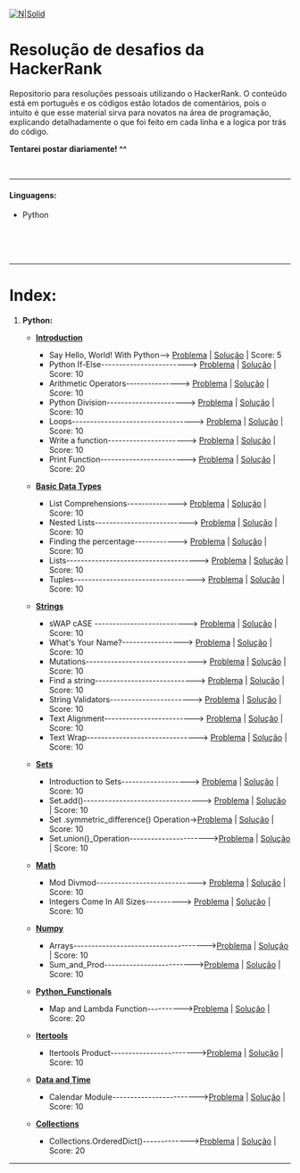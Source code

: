 
[![N|Solid](https://i.imgur.com/H8tW2qC.png)](https://www.hackerrank.com/)

# Resolução de desafios da HackerRank

Repositorio para resoluções pessoais utilizando o HackerRank. O conteúdo está em português e os códigos estão lotados de comentários, pois o intuito é que esse material sirva para novatos na área de programação, explicando detalhadamente o que foi feito em cada linha e a logica por trás do código.

**Tentarei postar diariamente! ^^**

<br />

---

#### Linguagens:
   - Python
<br />
<br />
<br />

---

# Index:

1. **Python:**
   - **[Introduction](https://github.com/drbuche/HackerRank/tree/master/Python/01_Introduction)**
        - Say Hello, World! With Python--> [Problema](https://www.hackerrank.com/challenges/py-hello-world/problem) | [Solução](https://github.com/drbuche/HackerRank/blob/master/Python/01_Introduction/000_Say_Hello.py) | Score: 5
        - Python If-Else------------------------> [Problema](https://www.hackerrank.com/challenges/py-if-else/problem) | [Solução](https://github.com/drbuche/HackerRank/blob/master/Python/01_Introduction/001_Python_If_Else.py) | Score: 10
        - Arithmetic Operators---------------> [Problema](https://www.hackerrank.com/challenges/python-arithmetic-operators/problem) | [Solução](https://github.com/drbuche/HackerRank/blob/master/Python/01_Introduction/002_Arithmetic_Operators.py) | Score: 10
        - Python Division----------------------> [Problema](https://www.hackerrank.com/challenges/python-division/problem) | [Solução](https://github.com/drbuche/HackerRank/blob/master/Python/01_Introduction/003_Python_Division.py) | Score: 10
        - Loops----------------------------------> [Problema](https://www.hackerrank.com/challenges/python-loops/problem) | [Solução](https://github.com/drbuche/HackerRank/blob/master/Python/01_Introduction/004_Loops.py) | Score: 10
        - Write a function----------------------> [Problema](https://www.hackerrank.com/challenges/write-a-function/problem) | [Solução](https://github.com/drbuche/HackerRank/blob/master/Python/01_Introduction/005_Write_a_function.py) | Score: 10
        - Print Function------------------------> [Problema](https://www.hackerrank.com/challenges/python-print/problem) | [Solução](https://github.com/drbuche/HackerRank/blob/master/Python/01_Introduction/006_Print_Function.py) | Score: 20
    
    - **[Basic Data Types](https://github.com/drbuche/HackerRank/tree/master/Python/02_Basic_Data_Types)**
        - List Comprehensions--------------> [Problema](https://www.hackerrank.com/challenges/list-comprehensions/problem) | [Solução](https://github.com/drbuche/HackerRank/blob/master/Python/02_Basic_Data_Types/001_List_Comprehensions.py) | Score: 10
        - Nested Lists--------------------------> [Problema](https://www.hackerrank.com/challenges/nested-list/problem) | [Solução](https://github.com/drbuche/HackerRank/blob/master/Python/02_Basic_Data_Types/002_Nested_Lists.py) | Score: 10
        - Finding the percentage------------> [Problema](https://www.hackerrank.com/challenges/finding-the-percentage/problem) | [Solução](https://github.com/drbuche/HackerRank/blob/master/Python/02_Basic_Data_Types/003_Finding_the_percentage.py) | Score: 10
        - Lists-------------------------------------> [Problema](https://www.hackerrank.com/challenges/python-lists/problem) | [Solução](https://github.com/drbuche/HackerRank/blob/master/Python/02_Basic_Data_Types/004_Lists.py) | Score: 10
        - Tuples----------------------------------> [Problema](https://www.hackerrank.com/challenges/python-tuples/problem) | [Solução](https://github.com/drbuche/HackerRank/blob/master/Python/02_Basic_Data_Types/005_Tuples.py) | Score: 10
 
    - **[Strings](https://github.com/drbuche/HackerRank/blob/master/Python/03_Strings)**
        - sWAP cASE --------------------------> [Problema](https://www.hackerrank.com/challenges/swap-case/problem) | [Solução](https://github.com/drbuche/HackerRank/blob/master/Python/03_Strings/001_sWAP_cASE.py) | Score: 10
        - What's Your Name?-----------------> [Problema](https://www.hackerrank.com/challenges/whats-your-name/problem) | [Solução](https://github.com/drbuche/HackerRank/blob/master/Python/03_Strings/002_Whats_Your_Name%3F.py) | Score: 10
        - Mutations-------------------------------> [Problema](https://www.hackerrank.com/challenges/python-mutations/problem) | [Solução](https://github.com/drbuche/HackerRank/blob/master/Python/03_Strings/003_Mutations.py) | Score: 10
        - Find a string----------------------------> [Problema](https://www.hackerrank.com/challenges/find-a-string/problem) | [Solução](https://github.com/drbuche/HackerRank/blob/master/Python/03_Strings/004_Find_a_string.py) | Score: 10
        - String Validators-----------------------> [Problema](https://www.hackerrank.com/challenges/string-validators/problem) | [Solução](https://github.com/drbuche/HackerRank/blob/master/Python/03_Strings/005_String_Validators.py) | Score: 10
        - Text Alignment-------------------------> [Problema](https://www.hackerrank.com/challenges/text-alignment/problem) | [Solução](https://github.com/drbuche/HackerRank/blob/master/Python/03_Strings/006_Text_Alignment.py) | Score: 10
        - Text Wrap-------------------------------> [Problema](https://www.hackerrank.com/challenges/text-wrap/problem) | [Solução](https://github.com/drbuche/HackerRank/blob/master/Python/03_Strings/007_Text_Wrap.py) | Score: 10
    
    - **[Sets](https://github.com/drbuche/HackerRank/blob/master/Python/04_Sets)**  
        - Introduction to Sets-------------------> [Problema](https://www.hackerrank.com/challenges/py-introduction-to-sets/problem) | [Solução](https://github.com/drbuche/HackerRank/blob/master/Python/04_Sets/001_Introduction_to_Sets.py) | Score: 10
        - Set.add()---------------------------------> [Problema](https://www.hackerrank.com/challenges/py-set-add/problem) | [Solução](https://github.com/drbuche/HackerRank/blob/master/Python/04_Sets/003_Set.add().py) | Score: 10
        - Set .symmetric_difference() Operation->[Problema](https://www.hackerrank.com/challenges/py-set-symmetric-difference-operation/problem) | [Solução](https://github.com/drbuche/HackerRank/blob/master/Python/04_Sets/004_Set_symmetric_difference_Operation.py) | Score: 10    
        - Set.union()_Operation---------------------->[Problema](https://www.hackerrank.com/challenges/py-set-union/problem) | [Solução](https://github.com/drbuche/HackerRank/blob/master/Python/04_Sets/005_Set.union()_Operation.py) | Score: 10
    - **[Math](https://github.com/drbuche/HackerRank/blob/master/Python/05_Math)**  
        - Mod Divmod----------------------------> [Problema](https://www.hackerrank.com/challenges/python-mod-divmod/problem) | [Solução](https://github.com/drbuche/HackerRank/blob/master/Python/05_Math/001_Mod_Divmod.py) | Score: 10
        - Integers Come In All Sizes----------> [Problema](https://www.hackerrank.com/challenges/python-integers-come-in-all-sizes/problem) | [Solução](https://github.com/drbuche/HackerRank/blob/master/Python/05_Math/002_Integers_Come_In_All_Sizes.py) | Score: 10
    
    - **[Numpy](https://github.com/drbuche/HackerRank/blob/master/Python/06_Numpy)** 
        - Arrays------------------------------------->[Problema](https://www.hackerrank.com/challenges/np-arrays/problem) | [Solução](https://github.com/drbuche/HackerRank/blob/master/Python/06_Numpy/001_Arrays.py) | Score: 10
        - Sum_and_Prod------------------------->[Problema](https://www.hackerrank.com/challenges/np-sum-and-prod/problem) | [Solução](https://github.com/drbuche/HackerRank/blob/master/Python/06_Numpy/002_Sum_and_Prod.py) | Score: 10
    
    - **[Python_Functionals](https://github.com/drbuche/HackerRank/blob/master/Python/07_Python_Functionals)** 
        - Map and Lambda Function---------->[Problema](https://www.hackerrank.com/challenges/map-and-lambda-expression/problem) | [Solução](https://github.com/drbuche/HackerRank/blob/master/Python/07_Python_Functionals/001_Map_and_Lambda_Function.py) | Score: 20
    
    - **[Itertools](https://github.com/drbuche/HackerRank/blob/master/Python/08_Itertools)**
        - Itertools Product------------------------>[Problema](https://www.hackerrank.com/challenges/itertools-product/problem) | [Solução](https://github.com/drbuche/HackerRank/blob/master/Python/08_Itertools/001_Itertools_Product.py) | Score: 10
    
    - **[Data and Time](https://github.com/drbuche/HackerRank/blob/master/Python/09_Date_Time)**
        - Calendar Module------------------------>[Problema](https://www.hackerrank.com/challenges/calendar-module/problem) | [Solução](https://github.com/drbuche/HackerRank/blob/master/Python/09_Date_Time/001_Calendar_Module.py) | Score: 10
        
    - **[Collections](https://github.com/drbuche/HackerRank/blob/master/Python/10_Collections)**
        - Collections.OrderedDict()------------->[Problema](https://www.hackerrank.com/challenges/py-collections-ordereddict/problem) | [Solução](https://github.com/drbuche/HackerRank/blob/master/Python/09_Date_Time/001_Collections.OrderedDict().py) | Score: 20
 ---

